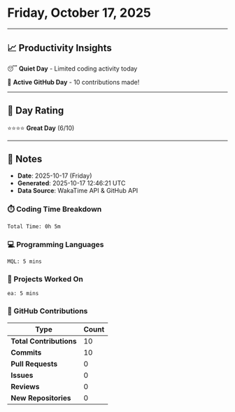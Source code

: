 # Friday, October 17, 2025

---

## 📈 Productivity Insights

😴 **Quiet Day** - Limited coding activity today

🚀 **Active GitHub Day** - 10 contributions made!

---

## 🎯 Day Rating

⭐⭐⭐⭐ **Great Day** (6/10)

---

## 📝 Notes

- **Date**: 2025-10-17 (Friday)
- **Generated**: 2025-10-17 12:46:21 UTC
- **Data Source**: WakaTime API & GitHub API


### ⏱️ Coding Time Breakdown

```
Total Time: 0h 5m
```

### 💻 Programming Languages

```
MQL: 5 mins
```

### 📂 Projects Worked On

```
ea: 5 mins

```


### 🐙 GitHub Contributions

| Type | Count |
|------|-------|
| **Total Contributions** | 10 |
| **Commits** | 10 |
| **Pull Requests** | 0 |
| **Issues** | 0 |
| **Reviews** | 0 |
| **New Repositories** | 0 |

